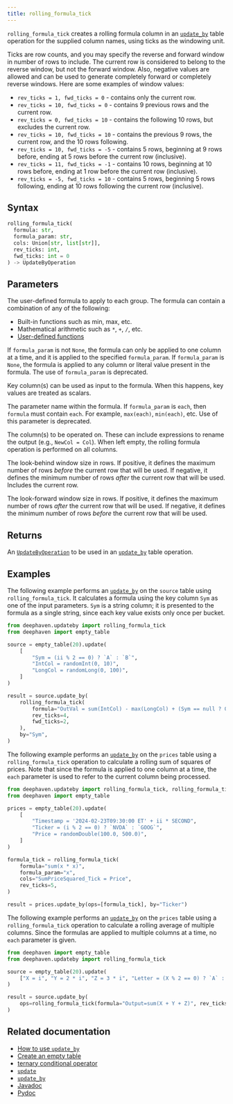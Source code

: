 ```yaml
---
title: rolling_formula_tick
---
```


`rolling_formula_tick` creates a rolling formula column in an [`update_by`](./updateBy.md) table operation for the supplied column names, using ticks as the windowing unit.

Ticks are row counts, and you may specify the reverse and forward window in number of rows to include. The current row is considered to belong to the reverse window, but not the forward window. Also, negative values are allowed and can be used to generate completely forward or completely reverse windows. Here are some examples of window values:

- `rev_ticks = 1, fwd_ticks = 0` - contains only the current row.
- `rev_ticks = 10, fwd_ticks = 0` - contains 9 previous rows and the current row.
- `rev_ticks = 0, fwd_ticks = 10` - contains the following 10 rows, but excludes the current row.
- `rev_ticks = 10, fwd_ticks = 10` - contains the previous 9 rows, the current row, and the 10 rows following.
- `rev_ticks = 10, fwd_ticks = -5` - contains 5 rows, beginning at 9 rows before, ending at 5 rows before the current row (inclusive).
- `rev_ticks = 11, fwd_ticks = -1` - contains 10 rows, beginning at 10 rows before, ending at 1 row before the current row (inclusive).
- `rev_ticks = -5, fwd_ticks = 10` - contains 5 rows, beginning 5 rows following, ending at 10 rows following the current row (inclusive).

## Syntax

```python syntax
rolling_formula_tick(
  formula: str,
  formula_param: str,
  cols: Union[str, list[str]],
  rev_ticks: int,
  fwd_ticks: int = 0
) -> UpdateByOperation
```

## Parameters

<ParamTable>
<Param name="formula" type="str">

The user-defined formula to apply to each group. The formula can contain a combination of any of the following:

- Built-in functions such as min, max, etc.
- Mathematical arithmetic such as `*`, `+`, `/`, etc.
- [User-defined functions](../../../how-to-guides/user-defined-functions.md)

If `formula_param` is not `None`, the formula can only be applied to one column at a time, and it is applied to the specified `formula_param`. If `formula_param` is `None`, the formula is applied to any column or literal value present in the formula. The use of `formula_param` is deprecated.

Key column(s) can be used as input to the formula. When this happens, key values are treated as scalars.

</Param>
<Param name="formula_param" type="str">

The parameter name within the formula. If `formula_param` is `each`, then `formula` must contain `each`. For example, `max(each)`, `min(each)`, etc. Use of this parameter is deprecated.

</Param>
<Param name="cols" type="Union[str, list[str]]">

The column(s) to be operated on. These can include expressions to rename the output (e.g., `NewCol = Col`). When left empty, the rolling formula operation is performed on all columns.

</Param>
<Param name="rev_ticks" type="int">

The look-behind window size in rows. If positive, it defines the maximum number of rows _before_ the current row that will be used. If negative, it defines the minimum number of rows _after_ the current row that will be used. Includes the current row.

</Param>
<Param name="fwd_ticks" type="int">

The look-forward window size in rows. If positive, it defines the maximum number of rows _after_ the current row that will be used. If negative, it defines the minimum number of rows _before_ the current row that will be used.

</Param>
</ParamTable>

## Returns

An [`UpdateByOperation`](./updateBy.md#parameters) to be used in an [`update_by`](./updateBy.md) table operation.

## Examples

The following example performs an [`update_by`](./updateBy.md) on the `source` table using `rolling_formula_tick`. It calculates a formula using the key column `Sym` as one of the input parameters. `Sym` is a string column; it is presented to the formula as a single string, since each key value exists only once per bucket.

```python order=source,result
from deephaven.updateby import rolling_formula_tick
from deephaven import empty_table

source = empty_table(20).update(
    [
        "Sym = (ii % 2 == 0) ? `A` : `B`",
        "IntCol = randomInt(0, 10)",
        "LongCol = randomLong(0, 100)",
    ]
)

result = source.update_by(
    rolling_formula_tick(
        formula="OutVal = sum(IntCol) - max(LongCol) + (Sym == null ? 0 : Sym.length())",
        rev_ticks=4,
        fwd_ticks=2,
    ),
    by="Sym",
)
```

The following example performs an [`update_by`](./updateBy.md) on the `prices` table using a `rolling_formula_tick` operation to calculate a rolling sum of squares of prices. Note that since the formula is applied to one column at a time, the `each` parameter is used to refer to the current column being processed.

```python order=prices,result
from deephaven.updateby import rolling_formula_tick, rolling_formula_time
from deephaven import empty_table

prices = empty_table(20).update(
    [
        "Timestamp = '2024-02-23T09:30:00 ET' + ii * SECOND",
        "Ticker = (i % 2 == 0) ? `NVDA` : `GOOG`",
        "Price = randomDouble(100.0, 500.0)",
    ]
)

formula_tick = rolling_formula_tick(
    formula="sum(x * x)",
    formula_param="x",
    cols="SumPriceSquared_Tick = Price",
    rev_ticks=5,
)

result = prices.update_by(ops=[formula_tick], by="Ticker")
```

The following example performs an [`update_by`](./updateBy.md) on the `prices` table using a `rolling_formula_tick` operation to calculate a rolling average of multiple columns. Since the formulas are applied to multiple columns at a time, no `each` parameter is given.

```python order=source,result
from deephaven import empty_table
from deephaven.updateby import rolling_formula_tick

source = empty_table(20).update(
    ["X = i", "Y = 2 * i", "Z = 3 * i", "Letter = (X % 2 == 0) ? `A` : `B`"]
)

result = source.update_by(
    ops=rolling_formula_tick(formula="Output=sum(X + Y + Z)", rev_ticks=5), by="Letter"
)
```

## Related documentation

- [How to use `update_by`](../../../how-to-guides/use-update-by.md)
- [Create an empty table](../../../how-to-guides/new-and-empty-table.md#empty_table)
- [ternary conditional operator](../../../how-to-guides/ternary-if-how-to.md)
- [`update`](../select/update.md)
- [`update_by`](./updateBy.md)
- [Javadoc](https://deephaven.io/core/javadoc/io/deephaven/api/updateby/UpdateByOperation.html#RollingGroup(long,long,java.lang.String...))
- [Pydoc](/core/pydoc/code/deephaven.updateby.html#deephaven.updateby.rolling_group_tick)
